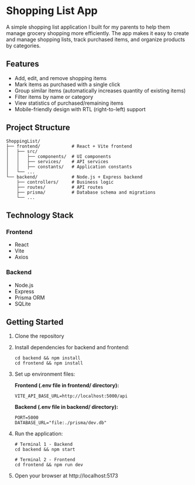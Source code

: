 # Shopping List App

A simple shopping list application I built for my parents to help them manage grocery shopping more efficiently. The app makes it easy to create and manage shopping lists, track purchased items, and organize products by categories.

## Features

- Add, edit, and remove shopping items
- Mark items as purchased with a single click
- Group similar items (automatically increases quantity of existing items)
- Filter items by name or category
- View statistics of purchased/remaining items
- Mobile-friendly design with RTL (right-to-left) support

## Project Structure

```
ShoppingList/
├── frontend/            # React + Vite frontend
│   ├── src/
│   │   ├── components/  # UI components
│   │   ├── services/    # API services
│   │   ├── constants/   # Application constants
│   └── ...
└── backend/             # Node.js + Express backend
    ├── controllers/     # Business logic
    ├── routes/          # API routes
    ├── prisma/          # Database schema and migrations
    └── ...
```

## Technology Stack

### Frontend
- React
- Vite
- Axios

### Backend
- Node.js
- Express
- Prisma ORM
- SQLite

## Getting Started

1. Clone the repository
2. Install dependencies for backend and frontend:
   ```
   cd backend && npm install
   cd frontend && npm install
   ```
3. Set up environment files:

   **Frontend (.env file in frontend/ directory):**
   ```
   VITE_API_BASE_URL=http://localhost:5000/api
   ```

   **Backend (.env file in backend/ directory):**
   ```
   PORT=5000
   DATABASE_URL="file:./prisma/dev.db"
   ```

4. Run the application:
   ```
   # Terminal 1 - Backend
   cd backend && npm start
   
   # Terminal 2 - Frontend
   cd frontend && npm run dev
   ```
5. Open your browser at http://localhost:5173